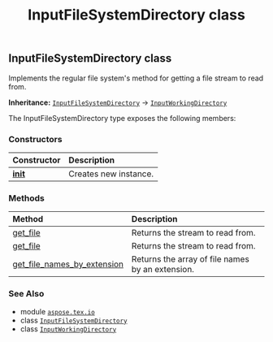 ﻿---
title: InputFileSystemDirectory class
second_title: Aspose.TeX for Python via .NET API References
description: 
type: docs
weight: 80
url: /python-net/aspose.tex.io/inputfilesystemdirectory/
is_root: false
---

## InputFileSystemDirectory class

Implements the regular file system's method for getting a file stream to read from.



**Inheritance:** [`InputFileSystemDirectory`](/tex/python-net/aspose.tex.io/inputfilesystemdirectory) → 
[`InputWorkingDirectory`](/tex/python-net/aspose.tex.io/inputworkingdirectory)



The InputFileSystemDirectory type exposes the following members:

### Constructors
| Constructor | Description |
| :- | :- |
| [__init__](/tex/python-net/aspose.tex.io/inputfilesystemdirectory/__init__/#str) | Creates new instance. |


### Methods
| Method | Description |
| :- | :- |
| [get_file](/tex/python-net/aspose.tex.io/inputfilesystemdirectory/get_file/#str-bool) | Returns the stream to read from. |
| [get_file](/tex/python-net/aspose.tex.io/inputfilesystemdirectory/get_file/#str) | Returns the stream to read from. |
| [get_file_names_by_extension](/tex/python-net/aspose.tex.io/inputfilesystemdirectory/get_file_names_by_extension/#str-str) | Returns the array of file names by an extension. |



### See Also
* module [`aspose.tex.io`](..)
* class [`InputFileSystemDirectory`](/tex/python-net/aspose.tex.io/inputfilesystemdirectory)
* class [`InputWorkingDirectory`](/tex/python-net/aspose.tex.io/inputworkingdirectory)
